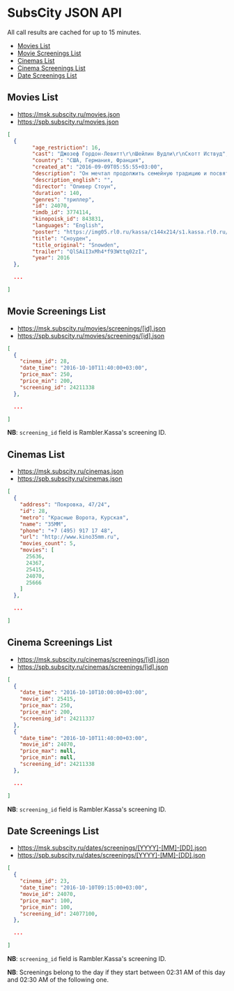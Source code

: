 SubsCity JSON API
===================

All call results are cached for up to 15 minutes.

* [Movies List](#movies-list)
* [Movie Screenings List](#movie-screenings-list)
* [Cinemas List](#cinemas-list)
* [Cinema Screenings List](#cinema-screenings-list)
* [Date Screenings List](#date-screenings-list)

## Movies List

* https://msk.subscity.ru/movies.json
* https://spb.subscity.ru/movies.json

```JSON
[
  {
	    "age_restriction": 16,
	    "cast": "Джозеф Гордон-Левитт\r\nШейлин Вудли\r\nСкотт Иствуд",
	    "country": "США, Германия, Франция",
	    "created_at": "2016-09-09T05:55:55+03:00",
	    "description": "Он мечтал продолжить семейную традицию и посвятить свою жизнь служению Родине.",
	    "description_english": "",
	    "director": "Оливер Стоун",
	    "duration": 140,
	    "genres": "триллер",
	    "id": 24070,
	    "imdb_id": 3774114,
	    "kinopoisk_id": 843831,
	    "languages": "English",
	    "poster": "https://img05.rl0.ru/kassa/c144x214/s1.kassa.rl0.ru/StaticContent/P/Img/1609/08/160908192744817.jpg",
	    "title": "Сноуден",
	    "title_original": "Snowden",
	    "trailer": "QlSAiI3xMh4*f93Wttq02zI",
	    "year": 2016
  },

  ...

]
```

## Movie Screenings List

* https://msk.subscity.ru/movies/screenings/[id].json
* https://spb.subscity.ru/movies/screenings/[id].json

```JSON
[
  {
    "cinema_id": 28,
    "date_time": "2016-10-10T11:40:00+03:00",
    "price_max": 250,
    "price_min": 200,
    "screening_id": 24211338
  },

  ...

]
```

**NB**: `screening_id` field is Rambler.Kassa's screening ID.

## Cinemas List

* https://msk.subscity.ru/cinemas.json
* https://spb.subscity.ru/cinemas.json

```JSON
[
  {
    "address": "Покровка, 47/24",
    "id": 28,
    "metro": "Красные Ворота, Курская",
    "name": "35ММ",
    "phone": "+7 (495) 917 17 48",
    "url": "http://www.kino35mm.ru",
    "movies_count": 5,
    "movies": [
      25636,
      24367,
      25415,
      24070,
      25666
    ]
  },

  ...

]
```

## Cinema Screenings List

* https://msk.subscity.ru/cinemas/screenings/[id].json
* https://spb.subscity.ru/cinemas/screenings/[id].json

```JSON
[
  {
    "date_time": "2016-10-10T10:00:00+03:00",
    "movie_id": 25415,
    "price_max": 250,
    "price_min": 200,
    "screening_id": 24211337
  },
  {
    "date_time": "2016-10-10T11:40:00+03:00",
    "movie_id": 24070,
    "price_max": null,
    "price_min": null,
    "screening_id": 24211338
  },

  ...

]
```

**NB**: `screening_id` field is Rambler.Kassa's screening ID.

## Date Screenings List

* https://msk.subscity.ru/dates/screenings/[YYYY]-[MM]-[DD].json
* https://spb.subscity.ru/dates/screenings/[YYYY]-[MM]-[DD].json

```JSON
[
  {
    "cinema_id": 23,
    "date_time": "2016-10-10T09:15:00+03:00",
    "movie_id": 24070,
    "price_max": 100,
    "price_min": 100,
    "screening_id": 24077100,
  },

  ...

]
```

**NB**: `screening_id` field is Rambler.Kassa's screening ID.

**NB**: Screenings belong to the day if they start between 02:31 AM of this day and 02:30 AM of the following one.
